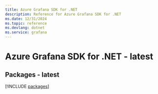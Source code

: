 ```yaml
---
title: Azure Grafana SDK for .NET
description: Reference for Azure Grafana SDK for .NET
ms.date: 12/31/2024
ms.topic: reference
ms.devlang: dotnet
ms.service: grafana
---
```

# Azure Grafana SDK for .NET - latest
## Packages - latest
[!INCLUDE [packages](grafana-index.md)]
